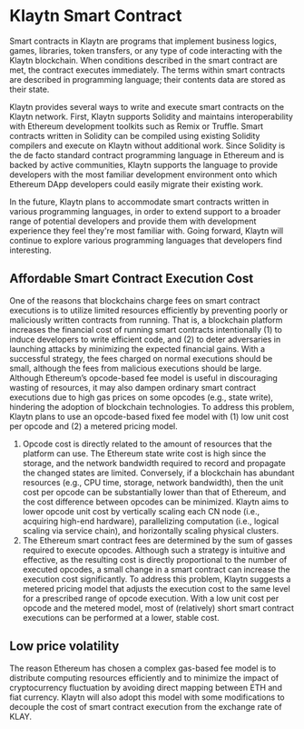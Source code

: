 # Klaytn Smart Contract

Smart contracts in Klaytn are programs that implement business logics, games, libraries, token transfers, or any type of code interacting with the Klaytn blockchain. When conditions described in the smart contract are met, the contract executes immediately. The terms within smart contracts are described in programming language; their contents data are stored as their state.

Klaytn provides several ways to write and execute smart contracts on the Klaytn network. First, Klaytn supports Solidity and maintains interoperability with Ethereum development toolkits such as Remix or Truffle. Smart contracts written in Solidity can be compiled using existing Solidity compilers and execute on Klaytn without additional work. Since Solidity is the de facto standard contract programming language in Ethereum and is backed by active communities, Klaytn supports the language to provide developers with the most familiar development environment onto which Ethereum DApp developers could easily migrate their existing work.

In the future, Klaytn plans to accommodate smart contracts written in various programming languages, in order to extend support to a broader range of potential developers and provide them with development experience they feel they're most familiar with. Going forward, Klaytn will continue to explore various programming languages that developers find interesting.

## Affordable Smart Contract Execution Cost <a id="affordable-smart-contract-execution-cost"></a>

One of the reasons that blockchains charge fees on smart contract executions is to utilize limited resources efficiently by preventing poorly or maliciously written contracts from running. That is, a blockchain platform increases the financial cost of running smart contracts intentionally \(1\) to induce developers to write efficient code, and \(2\) to deter adversaries in launching attacks by minimizing the expected financial gains. With a successful strategy, the fees charged on normal executions should be small, although the fees from malicious executions should be large. Although Ethereum’s opcode-based fee model is useful in discouraging wasting of resources, it may also dampen ordinary smart contract executions due to high gas prices on some opcodes \(e.g., state write\), hindering the adoption of blockchain technologies. To address this problem, Klaytn plans to use an opcode-based fixed fee model with \(1\) low unit cost per opcode and \(2\) a metered pricing model.

1. Opcode cost is directly related to the amount of resources that the platform can use. The Ethereum state write cost is high since the storage, and the network bandwidth required to record and propagate the changed states are limited. Conversely, if a blockchain has abundant resources \(e.g., CPU time, storage, network bandwidth\), then the unit cost per opcode can be substantially lower than that of Ethereum, and the cost difference between opcodes can be minimized. Klaytn aims to lower opcode unit cost by vertically scaling each CN node \(i.e., acquiring high-end hardware\), parallelizing computation \(i.e., logical scaling via service chain\), and horizontally scaling physical clusters.
2. The Ethereum smart contract fees are determined by the sum of gasses required to execute opcodes. Although such a strategy is intuitive and effective, as the resulting cost is directly proportional to the number of executed opcodes, a small change in a smart contract can increase the execution cost significantly. To address this problem, Klaytn suggests a metered pricing model that adjusts the execution cost to the same level for a prescribed range of opcode execution. With a low unit cost per opcode and the metered model, most of \(relatively\) short smart contract executions can be performed at a lower, stable cost.

## Low price volatility <a id="low-price-volatility"></a>

The reason Ethereum has chosen a complex gas-based fee model is to distribute computing resources efficiently and to minimize the impact of cryptocurrency fluctuation by avoiding direct mapping between ETH and fiat currency. Klaytn will also adopt this model with some modifications to decouple the cost of smart contract execution from the exchange rate of KLAY.

